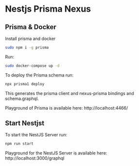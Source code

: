 # Nestjs Prisma Nexus

## Prisma & Docker
Install prisma and docker

```bash
sudo npm i -g prisma
```

Run: 
```bash
sudo docker-compose up -d
```

To deploy the Prisma schema run:

```bash
npx prisma1 deploy
```

This generates the prisma client and nexus-prisma bindings and schema.graphql.

Playground of Prisma is available here: http://localhost:4466/

## Start Nestjst
To start the NestJS Server run:

```bash
npm run start
```

Playground for the NestJS Server is available here: http://localhost:3000/graphql
